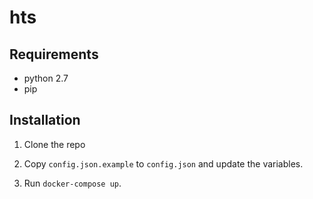 # hts

## Requirements

* python 2.7
* pip

## Installation

1. Clone the repo

2. Copy `config.json.example` to `config.json` and update the variables.

3. Run `docker-compose up`.

